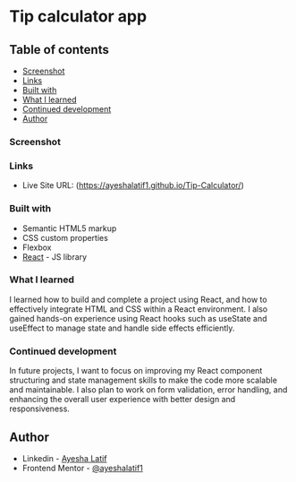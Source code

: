 # Tip calculator app 


## Table of contents

  - [Screenshot](#screenshot)
  - [Links](#links)
  - [Built with](#built-with)
  - [What I learned](#what-i-learned)
  - [Continued development](#continued-development)
- [Author](#author)


### Screenshot


### Links

- Live Site URL: (https://ayeshalatif1.github.io/Tip-Calculator/)


### Built with

- Semantic HTML5 markup
- CSS custom properties
- Flexbox
- [React](https://reactjs.org/) - JS library


### What I learned

I learned how to build and complete a project using React, and how to effectively integrate HTML and CSS within a React environment. I also gained hands-on experience using React hooks such as useState and useEffect to manage state and handle side effects efficiently.


### Continued development

In future projects, I want to focus on improving my React component structuring and state management skills to make the code more scalable and maintainable. I also plan to work on form validation, error handling, and enhancing the overall user experience with better design and responsiveness.



## Author

- Linkedin - [Ayesha Latif](https://www.linkedin.com/in/ayeshalatif111)
- Frontend Mentor - [@ayeshalatif1](https://www.frontendmentor.io/profile/ayeshalatif1)

